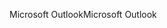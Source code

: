 <span data-ttu-id="bf832-101">Microsoft Outlook</span><span class="sxs-lookup"><span data-stu-id="bf832-101">Microsoft Outlook</span></span>